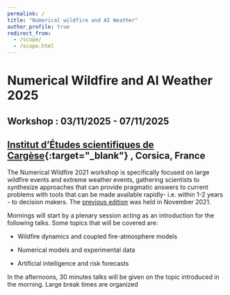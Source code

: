 ```yaml
---
permalink: /
title: "Numerical wildfire and AI Weather"
author_profile: true
redirect_from: 
  - /scope/
  - /scope.html
---
```

# Numerical Wildfire and AI Weather 2025

## Workshop : 03/11/2025 - 07/11/2025

##  [Institut d’Études scientifiques de Cargèse](https://iesc.universita.corsica/?lang=en){:target="_blank"} ,  Corsica, France

The Numerical Wildfire 2021 workshop is specifically focused on large wildfire events and extreme weather events, gathering scientists to synthesize approaches that can provide pragmatic answers to current problems with tools that can be made available rapidly- i.e. within 1-2 years - to decision makers.
The [previous edition](https://firecaster.universita.corsica/article/numerical-wildfire-2021/36/0/0/0/3435/fr) was held in November 2021.

Mornings will start by a plenary session acting as an introduction for the following talks. Some topics that will be covered are:

- Wildfire dynamics and coupled fire-atmosphere models

- Numerical models and experimental data

- Artificial intelligence and risk forecasts

In the afternoons, 30 minutes talks will be given on the topic introduced in the morning. Large break times are organized 